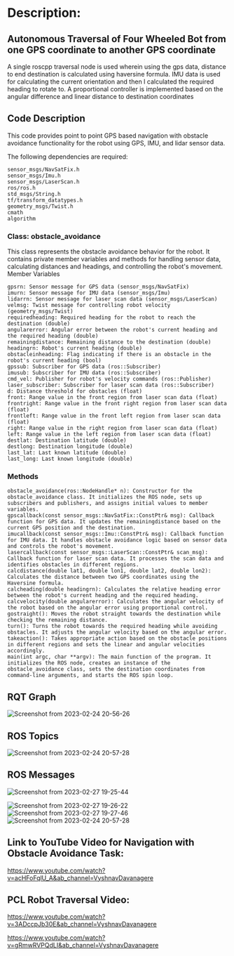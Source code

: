 
# Description:
## Autonomous Traversal of Four Wheeled Bot from one GPS coordinate to another GPS coordinate

A single roscpp traversal node is used wherein using the gps data, distance to end destination is calculated using haversine formula. IMU data is used for calculating the current orientation and then I calculated the required heading to rotate to. A proportional controller is implemented based on the angular difference and linear distance to destination coordinates

## Code Description

This code provides point to point GPS based navigation with obstacle avoidance functionality for the robot using GPS, IMU, and lidar sensor data.

The following dependencies are required:

    sensor_msgs/NavSatFix.h
    sensor_msgs/Imu.h
    sensor_msgs/LaserScan.h
    ros/ros.h
    std_msgs/String.h
    tf/transform_datatypes.h
    geometry_msgs/Twist.h
    cmath
    algorithm

### Class: obstacle_avoidance

This class represents the obstacle avoidance behavior for the robot. It contains private member variables and methods for handling sensor data, calculating distances and headings, and controlling the robot's movement.
Member Variables

    gpsrn: Sensor message for GPS data (sensor_msgs/NavSatFix)
    imurn: Sensor message for IMU data (sensor_msgs/Imu)
    lidarrn: Sensor message for laser scan data (sensor_msgs/LaserScan)
    velmsg: Twist message for controlling robot velocity (geometry_msgs/Twist)
    requiredheading: Required heading for the robot to reach the destination (double)
    angularerror: Angular error between the robot's current heading and the required heading (double)
    remainingdistance: Remaining distance to the destination (double)
    headingrn: Robot's current heading (double)
    obstacleinheading: Flag indicating if there is an obstacle in the robot's current heading (bool)
    gpssub: Subscriber for GPS data (ros::Subscriber)
    imusub: Subscriber for IMU data (ros::Subscriber)
    cmd_vel: Publisher for robot's velocity commands (ros::Publisher)
    laser_subscriber: Subscriber for laser scan data (ros::Subscriber)
    d: Distance threshold for obstacles (float)
    front: Range value in the front region from laser scan data (float)
    frontright: Range value in the front right region from laser scan data (float)
    frontleft: Range value in the front left region from laser scan data (float)
    right: Range value in the right region from laser scan data (float)
    left: Range value in the left region from laser scan data (float)
    destlat: Destination latitude (double)
    destlong: Destination longitude (double)
    last_lat: Last known latitude (double)
    last_long: Last known longitude (double)

### Methods

    obstacle_avoidance(ros::NodeHandle* n): Constructor for the obstacle_avoidance class. It initializes the ROS node, sets up subscribers and publishers, and assigns initial values to member variables.
    gpscallback(const sensor_msgs::NavSatFix::ConstPtr& msg): Callback function for GPS data. It updates the remainingdistance based on the current GPS position and the destination.
    imucallback(const sensor_msgs::Imu::ConstPtr& msg): Callback function for IMU data. It handles obstacle avoidance logic based on sensor data and controls the robot's movement.
    lasercallback(const sensor_msgs::LaserScan::ConstPtr& scan_msg): Callback function for laser scan data. It processes the scan data and identifies obstacles in different regions.
    calcdistance(double lat1, double lon1, double lat2, double lon2): Calculates the distance between two GPS coordinates using the Haversine formula.
    calcheading(double headingrn): Calculates the relative heading error between the robot's current heading and the required heading.
    calcvelocity(double angularerror): Calculates the angular velocity of the robot based on the angular error using proportional control.
    gostraight(): Moves the robot straight towards the destination while checking the remaining distance.
    turn(): Turns the robot towards the required heading while avoiding obstacles. It adjusts the angular velocity based on the angular error.
    takeaction(): Takes appropriate action based on the obstacle positions in different regions and sets the linear and angular velocities accordingly.
    main(int argc, char **argv): The main function of the program. It initializes the ROS node, creates an instance of the obstacle_avoidance class, sets the destination coordinates from command-line arguments, and starts the ROS spin loop.


## RQT Graph

![Screenshot from 2023-02-24 20-56-26](https://user-images.githubusercontent.com/96124935/221219255-bf6888cf-b80c-44fa-aaa8-742839b9716b.png)

## ROS Topics

![Screenshot from 2023-02-24 20-57-28](https://user-images.githubusercontent.com/96124935/221219338-1cfa2f70-4279-49ca-8f81-e6946bbe22df.png)

## ROS Messages

![Screenshot from 2023-02-27 19-25-44](https://user-images.githubusercontent.com/96124935/221584013-ab80217b-aeea-4eb3-940e-8d3fb9dc76ca.png)

![Screenshot from 2023-02-27 19-26-22](https://user-images.githubusercontent.com/96124935/221584019-5f41443d-181c-45f3-928f-2c46558d912b.png)
![Screenshot from 2023-02-27 19-27-46](https://user-images.githubusercontent.com/96124935/221584030-268cf7d3-cf51-442a-b158-e923248c188a.png)
![Screenshot from 2023-02-24 20-57-28](https://user-images.githubusercontent.com/96124935/221583944-17e260b8-9f6b-43c0-b527-d60ee4bb48ce.png)

## Link to YouTube Video for Navigation with Obstacle Avoidance Task:
https://www.youtube.com/watch?v=acHFoFqlU_A&ab_channel=VyshnavDavanagere

## PCL Robot Traversal Video:
https://www.youtube.com/watch?v=3ADccpJb30E&ab_channel=VyshnavDavanagere

https://www.youtube.com/watch?v=gRmwRVPQdLI&ab_channel=VyshnavDavanagere
